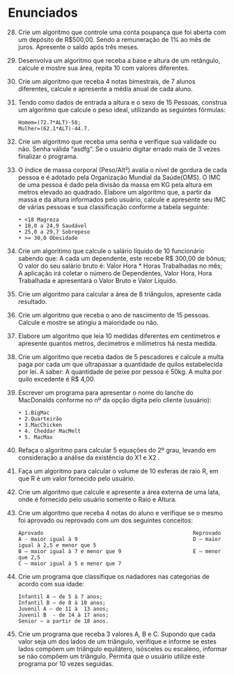 # Enunciados

28.	Crie um algoritmo que controle uma conta poupança que foi aberta com um depósito de R$500,00. Sendo a remuneração de 1% ao mês de juros. Apresente o saldo após três meses.


29.	Desenvolva um algoritmo que receba a base e altura de um retângulo, calcule e mostre sua área, repita 10 com valores diferentes.

30.	Crie um algoritmo que receba 4 notas bimestrais, de 7 alunos diferentes, calcule e apresente a média anual de cada aluno.


31.	Tendo como dados de entrada a altura e o sexo de 15 Pessoas, construa um algoritmo que calcule o peso ideal, utilizando as seguintes fórmulas:

		Homem=(72.7*ALT)-58;
		Mulher=(62.1*ALT)-44.7.


32.	Crie um algoritmo que receba uma senha e verifique sua validade ou não. Senha válida “asdfg”. Se o usuário digitar errado mais de 3 vezes finalizar o programa.



33.	O índice de massa corporal (Peso/Alt²) avalia o nível de gordura de cada pessoa e é adotado pela Organização Mundial da Saúde(OMS). O IMC de uma pessoa é dado pela divisão da massa em KG pela altura em metros elevado ao quadrado. Elabore um algoritmo que, a partir da massa e da altura informados pelo usuário, calcule e apresente seu IMC de várias pessoas e sua classificação conforme a tabela seguinte:
		
		• <18 Magreza
		• 18,0 a 24,9 Saudável
		• 25,0 a 29,7 Sobrepeso
		• >= 30,0 Obesidade


34.	Crie um algoritimo que calcule o salário líquido de 10 funcionário sabendo que: A cada um dependente, este recebe R$ 300,00 de bônus;  O valor do seu salário bruto é: Valor Hora * Horas Trabalhadas no mês; A aplicação irá coletar o número de Dependentes, Valor Hora, Hora Trabalhada e apresentará o Valor Bruto e Valor Líquido.

35.	Crie um algoritmo para calcular a área de 8 triângulos, apresente cada resultado.


36.	Crie um algoritmo que receba o ano de nascimento de 15 pessoas. Calcule e mostre se atingiu a maioridade ou não.


37.	Elabore um algoritmo que leia 10 medidas diferentes em centímetros e apresente quantos metros, decímetros e milímetros há nesta medida.


38.	Crie um algoritmo que receba dados de 5 pescadores e calcule a multa paga por cada um que ultrapassar a quantidade de quilos estabelecida por lei. A saber:
A quantidade de peixe por pessoa é 50kg.
A multa por quilo excedente é R$ 4,00.


39.	Escrever um programa para apresentar o nome do lanche do MacDonalds conforme no nº da opção digita pelo cliente (usuário):
		
		• 1.BigMac
		• 2.Quarteirão
		• 3.MacChicken
		• 4. Cheddar MacMelt
		• 5. MacMax


40.	Refaça o algoritmo para calcular 5 equações do 2º grau, levando em consideração a análise da existência do X1 e X2 .


41.	Faça um algoritmo para calcular o volume de 10 esferas de raio R, em que R é um valor fornecido pelo usuário.


42.	Crie um algoritmo que calcule e apresente a área externa de uma lata, onde é fornecido pelo usuário somente o Raio e Altura.


43.	Crie um algoritmo que receba 4 notas do aluno e verifique se o mesmo foi aprovado ou reprovado com um dos seguintes conceitos:
		
		Aprovado		 	           							Reprovado
		A - maior igual à 9                                    	D – maior igual à 2,5 e menor que 5  
		B – maior igual à 7 e menor que 9       				E – menor que 2,5 
		C – maior igual à 5 e menor que 7         



44.	Crie um  programa que classifique os nadadores nas categorias de acordo com sua idade:
		
		Infantil A – de 5 à 7 anos;
		Infantil B – de 8 à 10 anos; 
		Juvenil A – de 11 à  13 anos;
		Juvenil B  - de 14 à 17 anos;
		Senior – a partir de 18 anos.


45.	Crie um programa que receba 3 valores A, B e C. Supondo que cada valor seja um dos lados de um triângulo, verifique e informe se estes lados compõem um triângulo equilátero, isósceles ou escaleno, informar se não compõem um triângulo. Permita que o usuário utilize este programa por 10 vezes seguidas.
